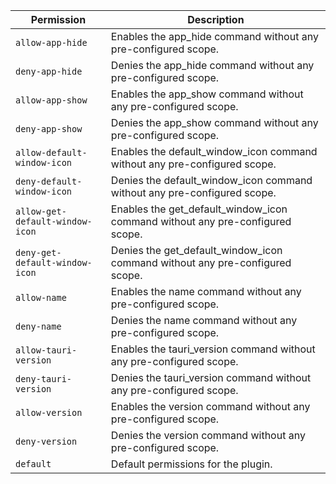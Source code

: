 | Permission | Description |
|------|-----|
|`allow-app-hide`|Enables the app_hide command without any pre-configured scope.|
|`deny-app-hide`|Denies the app_hide command without any pre-configured scope.|
|`allow-app-show`|Enables the app_show command without any pre-configured scope.|
|`deny-app-show`|Denies the app_show command without any pre-configured scope.|
|`allow-default-window-icon`|Enables the default_window_icon command without any pre-configured scope.|
|`deny-default-window-icon`|Denies the default_window_icon command without any pre-configured scope.|
|`allow-get-default-window-icon`|Enables the get_default_window_icon command without any pre-configured scope.|
|`deny-get-default-window-icon`|Denies the get_default_window_icon command without any pre-configured scope.|
|`allow-name`|Enables the name command without any pre-configured scope.|
|`deny-name`|Denies the name command without any pre-configured scope.|
|`allow-tauri-version`|Enables the tauri_version command without any pre-configured scope.|
|`deny-tauri-version`|Denies the tauri_version command without any pre-configured scope.|
|`allow-version`|Enables the version command without any pre-configured scope.|
|`deny-version`|Denies the version command without any pre-configured scope.|
|`default`|Default permissions for the plugin.|
